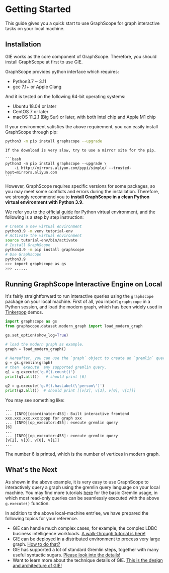 # Getting Started

This guide gives you a quick start to use GraphScope for graph interactive tasks on your local machine.

## Installation

GIE works as the core component of GraphScope. Therefore, you should install GraphScope at first to use GIE.

GraphScope provides python interface which requires:

- Python3.7 ~ 3.11
- gcc 7.1+ or Apple Clang

And it is tested on the following 64-bit operating systems:

- Ubuntu 18.04 or later
- CentOS 7 or later
- macOS 11.2.1 (Big Sur) or later, with both Intel chip and Apple M1 chip

If your environment satisfies the above requirement, you can easily install GraphScope through pip:

```bash
python3 -m pip install graphscope --upgrade
```

````{tip}
If the download is very slow, try to use a mirror site for the pip.

```bash
python3 -m pip install graphscope --upgrade \
    -i http://mirrors.aliyun.com/pypi/simple/ --trusted-host=mirrors.aliyun.com
```
````

However, GraphScope requires specific versions for some packages, so you may meet some conflicts and errors during the installation. Therefore, we strongly recommend you to **install GraphScope in a clean Python virtual environment with Python 3.9**.

We refer you to [the official guide](https://docs.python.org/3.9/tutorial/venv.html) for Python virtual environment, and the following is a step by step instruction:

```bash
# Create a new virtual environment
python3.9 -m venv tutorial-env
# Activate the virtual environment
source tutorial-env/bin/activate
# Install GraphScope
python3.9 -m pip install graphscope
# Use Graphscope
python3.9
>>> import graphscope as gs
>>> ......
```

## Running GraphScope Interactive Engine on Local

It's fairly straightforward to run interactive queries using the `graphscope` package on
your local machine. First of all, you import `graphscope` in a Python session, and load
the modern graph, which has been widely used in [Tinkerpop](https://tinkerpop.apache.org/docs/3.6.2/tutorials/getting-started/) demos.


```python
import graphscope as gs
from graphscope.dataset.modern_graph import load_modern_graph

gs.set_option(show_log=True)

# load the modern graph as example.
graph = load_modern_graph()

# Hereafter, you can use the `graph` object to create an `gremlin` query session
g = gs.gremlin(graph)
# then `execute` any supported gremlin query.
q1 = g.execute('g.V().count()')
print(q1.all())   # should print [6]

q2 = g.execute('g.V().hasLabel(\'person\')')
print(q2.all())  # should print [[v[2], v[3], v[0], v[1]]]
```

You may see something like:
```Shell
...
... [INFO][coordinator:453]: Built interactive frontend xxx.xxx.xxx.xxx:pppp for graph xxx
... [INFO][op_executor:455]: execute gremlin query
[6]
...
... [INFO][op_executor:455]: execute gremlin query
[v[2], v[3], v[0], v[1]]
...
```

The number 6 is printed, which is the number of vertices in modern graph.

## What's the Next
As shown in the above example, it is very easy to use GraphScope to interactively query a graph using the gremlin query language on your local machine. You may find more tutorials [here](https://tinkerpop.apache.org/docs/current/tutorials/getting-started/) for the basic Gremlin usage, in which most read-only queries can be seamlessly executed with the above `g.execute()` function.

In addition to the above local-machine entr\'ee, we have prepared the following topics for your reference.

- GIE can handle much complex cases, for example, the complex LDBC
  business intelligence workloads. [A walk-through tutorial is here!](./guide_and_examples)
- GIE can be deployed in a distributed environment to process very large graph. [How to do that?](./deployment)
- GIE has supported a lot of standard Gremlin steps, together with many useful syntactic sugars. [Please look into the details!](./supported_gremlin_steps)
- Want to learn more about the technique details of GIE. [This is the design and architecture of GIE!](./design_of_gie)
